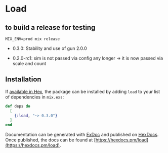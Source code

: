 # Load

## to build a release for testing
```shell
MIX_ENV=prod mix release
```

- 0.3.0:
Stability and use of gun 2.0.0

- 0.2.0-rc1:
sim is not passed via config any longer -> it is now passed via scale and count

## Installation

If [available in Hex](https://hex.pm/docs/publish), the package can be installed
by adding `load` to your list of dependencies in `mix.exs`:

```elixir
def deps do
  [
    {:load, "~> 0.3.0"}
  ]
end
```

Documentation can be generated with [ExDoc](https://github.com/elixir-lang/ex_doc)
and published on [HexDocs](https://hexdocs.pm). Once published, the docs can
be found at [https://hexdocs.pm/load](https://hexdocs.pm/load).

